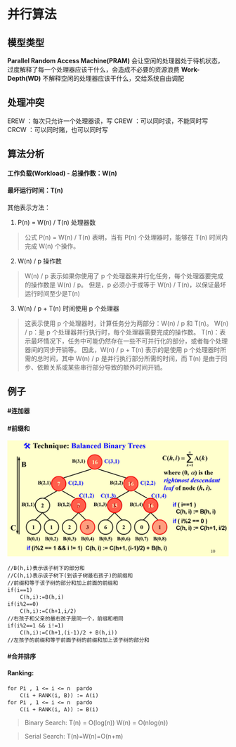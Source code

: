 # 并行算法

## 模型类型
**Parallel Random Access Machine(PRAM)**
会让空闲的处理器处于待机状态，过度解释了每一个处理器应该干什么，会造成不必要的资源浪费
**Work-Depth(WD)**
不解释空闲的处理器应该干什么，交给系统自由调配
## 处理冲突
EREW ：每次只允许一个处理器读，写
CREW ：可以同时读，不能同时写
CRCW ：可以同时赌，也可以同时写
## 算法分析
#### 工作负载(Workload) - 总操作数：W(n)
#### 最坏运行时间：T(n)
其他表示方法：
1. P(n) = W(n) / T(n) 处理器数
>   公式 P(n) = W(n) / T(n) 表明，当有 P(n) 个处理器时，能够在 T(n) 时间内完成 W(n) 个操作。
2. W(n) / p  操作数
>    W(n) / p 表示如果你使用了 p 个处理器来并行化任务，每个处理器要完成的操作数是 W(n) / p。
>    但是，p 必须小于或等于 W(n) / T(n)，以保证最坏运行时间至少是T(n)

3. W(n) / p + T(n) 时间使用 p 个处理器
>   这表示使用 p 个处理器时，计算任务分为两部分：W(n) / p 和 T(n)。
    W(n) / p：是 p 个处理器并行执行时，每个处理器需要完成的操作数。
    T(n)：表示最坏情况下，任务中可能仍然存在一些不可并行化的部分，或者每个处理器间的同步开销等。
    因此，W(n) / p + T(n) 表示的是使用 p 个处理器时所需的总时间，其中 W(n) / p 是并行执行部分所需的时间，而 T(n) 是由于同步、依赖关系或某些串行部分导致的额外时间开销。

## 例子
#### #连加器
#### #前缀和
![Prefix-Sums](Prefix-Sums.png)
>
    //B(h,i)表示该子树下的部分和
    //C(h,i)表示该子树下(到该子树最右孩子)的前缀和
    //前缀和等于该子树的部分和加上前面的前缀和
    if(i==1)
        C(h,i):=B(h,i)
    if(i%2==0)
        C(h,i):=C(h+1,i/2)
    //右孩子和父亲的最右孩子是同一个，前缀和相同
    if(i%2==1 && i!=1)
        C(h,i):=C(h+1,(i-1)/2 + B(h,i))
    //左孩子的前缀和等于前面子树的前缀和加上该子树的部分和
#### #合并排序
#### Ranking:
>
    for Pi , 1 <= i <= n  pardo
        C(i + RANK(i, B)) := A(i)
    for Pi , 1 <= i <= n  pardo
        C(i + RANK(i, A)) := B(i)
>Binary Search:
T(n) = O(log(n))
W(n) = O(nlog(n))

>Serial Search:
T(n)=W(n)=O(n+m)

#### # 

